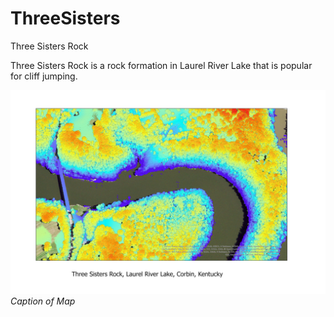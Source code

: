 # ThreeSisters
Three Sisters Rock 

Three Sisters Rock is a rock formation in Laurel River Lake that is popular for cliff jumping.

![Three Sisters Location](Layout.jpg)  
_Caption of Map_
